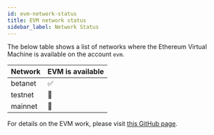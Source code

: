 ```yaml
---
id: evm-network-status
title: EVM network status
sidebar_label: Network Status
---
```


The below table shows a list of networks where the Ethereum Virtual Machine is available on the account `evm`.

| Network | EVM is available |
| ------- | ---------------- |
| betanet | ✅               |
| testnet | 🚫               |
| mainnet | 🚫               |

For details on the EVM work, please visit
[this GitHub page](https://github.com/orgs/aurora-is-near/projects?query=is%3Aopen+evm").
